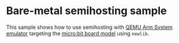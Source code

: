 # Bare-metal semihosting sample

This sample shows how to use semihosting with
[QEMU Arm System emulator](https://www.qemu.org/docs/master/system/target-arm.html)
targeting the
[micro:bit board model](https://www.qemu.org/2019/05/22/microbit/)
using `newlib`.
